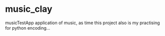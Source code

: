 # music_clay
musicTestApp
application of music, as time this project also is my practising for python encoding...
